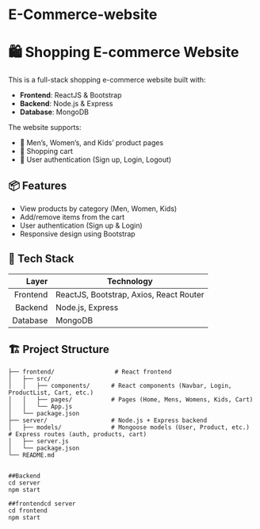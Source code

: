 # E-Commerce-website

# 🛍️ Shopping E-commerce Website

This is a full-stack shopping e-commerce website built with:
- **Frontend**: ReactJS & Bootstrap
- **Backend**: Node.js & Express
- **Database**: MongoDB

The website supports:
- 🧥 Men’s, Women’s, and Kids’ product pages
- 🛒 Shopping cart
- 🔐 User authentication (Sign up, Login, Logout)

## 📦 Features
- View products by category (Men, Women, Kids)
- Add/remove items from the cart
- User authentication (Sign up & Login)
- Responsive design using Bootstrap

## 🚀 Tech Stack
| Layer    | Technology                          |
|--------:|--------------------------------------|
| Frontend| ReactJS, Bootstrap, Axios, React Router |
| Backend | Node.js, Express                     |
| Database| MongoDB                              |

## 🏗️ Project Structure
```plaintext
├── frontend/                 # React frontend
│   ├── src/
│   │   ├── components/      # React components (Navbar, Login, ProductList, Cart, etc.)
│   │   ├── pages/           # Pages (Home, Mens, Womens, Kids, Cart)
│   │   └── App.js
│   └── package.json
├── server/                  # Node.js + Express backend
│   ├── models/              # Mongoose models (User, Product, etc.)              # Express routes (auth, products, cart)
│   ├── server.js
│   └── package.json
└── README.md


##Backend
cd server
npm start

##frontendcd server
cd frontend
npm start

